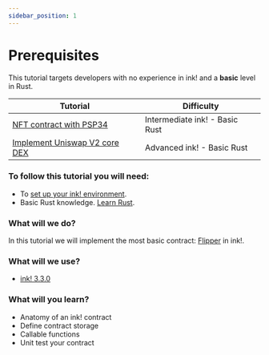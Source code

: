 ```yaml
---
sidebar_position: 1
---
```


# Prerequisites

This tutorial targets developers with no experience in ink! and a **basic** level in Rust.

| Tutorial                                                                   | Difficulty                     |
|----------------------------------------------------------------------------|--------------------------------|
| [NFT contract with PSP34](../nft/nft.md)              | Intermediate ink! -  Basic Rust       |          
| [Implement Uniswap V2 core DEX](../dex/dex.md) | Advanced ink! - Basic Rust |

### To follow this tutorial you will need:
- To [set up your ink! environment](/docs/build/environment/ink_environment.md).
- Basic Rust knowledge. [Learn Rust](https://www.rust-lang.org/learn).

### What will we do?
In this tutorial we will implement the most basic contract: [Flipper](https://github.com/paritytech/ink/blob/v3.3.0/examples/flipper/lib.rs) in ink!.

### What will we use?
- [ink! 3.3.0](https://github.com/paritytech/ink/tree/v3.3.0)

### What will you learn?
- Anatomy of an ink! contract
- Define contract storage
- Callable functions
- Unit test your contract